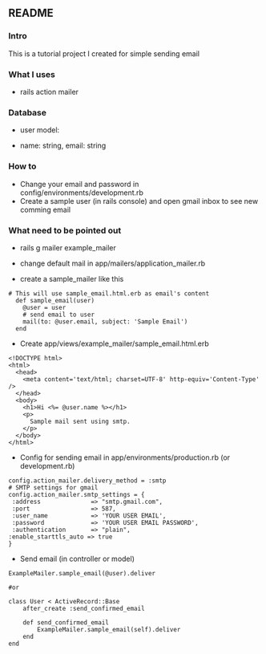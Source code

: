 ## README

### Intro
This is a tutorial project I created for simple sending email

### What I uses 

* rails action mailer

### Database

* user model: 
- name: string, email: string

### How to

* Change your email and password in config/environments/development.rb
* Create a sample user (in rails console) and open gmail inbox to see new comming email

### What need to be pointed out

* rails g mailer example_mailer

* change default mail in app/mailers/application_mailer.rb

* create a sample_mailer like this

```
# This will use sample_email.html.erb as email's content	
  def sample_email(user)
    @user = user
    # send email to user
    mail(to: @user.email, subject: 'Sample Email')
  end
```

* Create app/views/example_mailer/sample_email.html.erb

```
<!DOCTYPE html>
<html>
  <head>
    <meta content='text/html; charset=UTF-8' http-equiv='Content-Type' />
  </head>
  <body>
    <h1>Hi <%= @user.name %></h1>
    <p>
      Sample mail sent using smtp.
    </p>
  </body>
</html>
```

* Config for sending email in app/environments/production.rb (or development.rb)

```
config.action_mailer.delivery_method = :smtp
# SMTP settings for gmail
config.action_mailer.smtp_settings = {
 :address              => "smtp.gmail.com",
 :port                 => 587,
 :user_name            => 'YOUR USER EMAIL',
 :password             => 'YOUR USER EMAIL PASSWORD',
 :authentication       => "plain",
:enable_starttls_auto => true
}
```

* Send email (in controller or model)
 
```
ExampleMailer.sample_email(@user).deliver

#or

class User < ActiveRecord::Base
	after_create :send_confirmed_email

	def send_confirmed_email
		ExampleMailer.sample_email(self).deliver
	end
end

```
